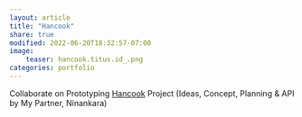 ```yaml
---
layout: article
title: "Hancook"
share: true
modified: 2022-06-20T18:32:57-07:00
image:
    teaser: hancook.titus.id_.png
categories: portfolio
---
```


Collaborate on Prototyping [Hancook](http://hancook.titus.id/) Project (Ideas, Concept, Planning & API by My Partner, Ninankara)